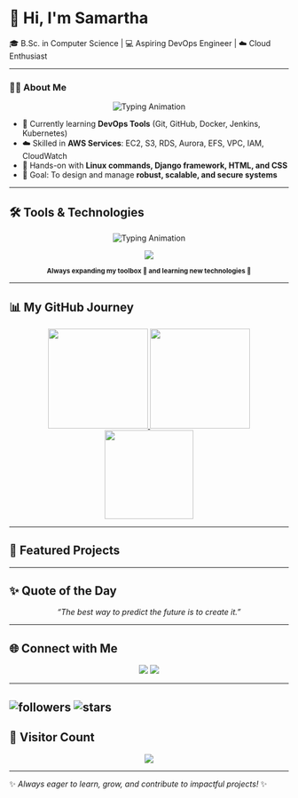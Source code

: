 
# 👋 Hi, I'm Samartha   
🎓 B.Sc. in Computer Science | 💻 Aspiring DevOps Engineer | ☁️ Cloud Enthusiast  

----

<!-- ![GitHub Streak](https://streak-stats.demolab.com?user=sam-lasure2004&theme=dark&hide_border=true)-->

<!-- [![Typing SVG](https://readme-typing-svg.herokuapp.com?size=24&color=00F700&lines=Hi+👋+I'm+Yashu;Frontend+Developer;Tech+Enthusiast)](https://git.io/typing-svg)-->

<!--
[![Yashu's github activity graph](https://github-readme-activity-graph.vercel.app/graph?username=sam-lasure2004&theme=react-dark)](https://github.com/ashutosh00710/github-readme-activity-graph)-->

<!-- <img src="https://raw.githubusercontent.com/sam-lasure2004/sam-lasure2004/main/coding.gif" width="400" />-->


### 👨‍💻 About Me  

<p align="center">
  <img src="https://readme-typing-svg.herokuapp.com?font=Fira+Code&weight=600&size=22&pause=1000&color=36BCF7&center=true&vCenter=true&width=550&lines=🚀+Passionate+about+DevOps+%26+Cloud;⚡+Always+learning+new+tools;🤝+Open+to+collaboration+and+projects" alt="Typing Animation" />
</p>

- 🌱 Currently learning **DevOps Tools** (Git, GitHub, Docker, Jenkins, Kubernetes)  
- ☁️ Skilled in **AWS Services**: EC2, S3, RDS, Aurora, EFS, VPC, IAM, CloudWatch  
- 🔧 Hands-on with **Linux commands, Django framework, HTML, and CSS**  
- 🎯 Goal: To design and manage **robust, scalable, and secure systems**  

---

## 🛠️ Tools & Technologies  

<p align="center">
  <img src="https://readme-typing-svg.herokuapp.com?font=Fira+Code&weight=600&size=22&pause=1000&color=00C9A7&center=true&vCenter=true&width=500&lines=⚡+My+DevOps+Toolbox;🐧+Linux+%7C+☁️+AWS+%7C+🐳+Docker;⚙️+Jenkins+%7C+Kubernetes+%7C+Terraform;🔧+Git+%7C+GitHub+%7C+VS+Code" alt="Typing Animation" />
</p>

<p align="center">
  <a href="#"><img src="https://skillicons.dev/icons?i=linux,aws,docker,kubernetes,jenkins,terraform,git,github,vscode" /></a>
</p>

<p align="center">
  <sub><b>Always expanding my toolbox 🔧 and learning new technologies 🚀</b></sub>
</p>

---

## 📊 My GitHub Journey  

<div align="center">

<!-- GitHub Stats Card -->
<a href="https://github.com/sam-lasure2004">
  <img src="https://github-readme-stats.vercel.app/api?username=sam-lasure2004&show_icons=true&theme=tokyonight&hide_border=true&border_radius=20&include_all_commits=true&count_private=true" height="180px"/>
</a>

  <!-- Streak Card -->
  <a href="https://github.com/sam-lasure2004">
    <img src="https://streak-stats.demolab.com?user=sam-lasure2004&theme=tokyonight&hide_border=true&border_radius=20" height="180" />
  </a>

  <!-- Top Languages -->
  <a href="https://github.com/sam-lasure2004">
    <img src="https://github-readme-stats.vercel.app/api/top-langs/?username=sam-lasure2004&layout=compact&theme=tokyonight&hide_border=true&border_radius=20" height="160" />
  </a>

</div>

---

## 🚀 Featured Projects  

----
## ✨ Quote of the Day  
<p align="center">
  <em>“The best way to predict the future is to create it.”</em>  
</p>

---

## 🌐 Connect with Me  

<p align="center">
  <a href="https://linkedin.com"><img src="https://img.shields.io/badge/LinkedIn-blue?style=for-the-badge&logo=linkedin" /></a>
  <a href="https://github.com/sam-lasure2004"><img src="https://img.shields.io/badge/GitHub-black?style=for-the-badge&logo=github" /></a>
</p>

---
![followers](https://img.shields.io/github/followers/sam-lasure2004?style=social)
![stars](https://img.shields.io/github/stars/sam-lasure2004?style=social)
---
## 👀 Visitor Count  
<p align="center">
  <img src="https://komarev.com/ghpvc/?username=sam-lasure2004&color=blue&style=flat-square" />
</p>

---
✨ *Always eager to learn, grow, and contribute to impactful projects!* ✨
